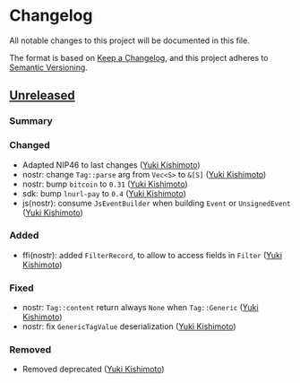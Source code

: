 # Changelog

All notable changes to this project will be documented in this file.

The format is based on [Keep a Changelog](https://keepachangelog.com/en/1.1.0/),
and this project adheres to [Semantic Versioning](https://semver.org/spec/v2.0.0.html).

## [Unreleased]

### Summary

### Changed

* Adapted NIP46 to last changes ([Yuki Kishimoto])
* nostr: change `Tag::parse` arg from `Vec<S>` to `&[S]` ([Yuki Kishimoto])
* nostr: bump `bitcoin` to `0.31` ([Yuki Kishimoto])
* sdk: bump `lnurl-pay` to `0.4` ([Yuki Kishimoto])
* js(nostr): consume `JsEventBuilder` when building `Event` or `UnsignedEvent` ([Yuki Kishimoto])

### Added

* ffi(nostr): added `FilterRecord`, to allow to access fields in `Filter` ([Yuki Kishimoto])

### Fixed

* nostr: `Tag::content` return always `None` when `Tag::Generic` ([Yuki Kishimoto])
* nostr: fix `GenericTagValue` deserialization ([Yuki Kishimoto])

### Removed

* Removed deprecated ([Yuki Kishimoto])

<!-- Contributors -->
[Yuki Kishimoto]: https://yukikishimoto.com

<!-- Tags -->
[Unreleased]: https://github.com/rust-nostr/nostr/compare/v0.29.0...HEAD
